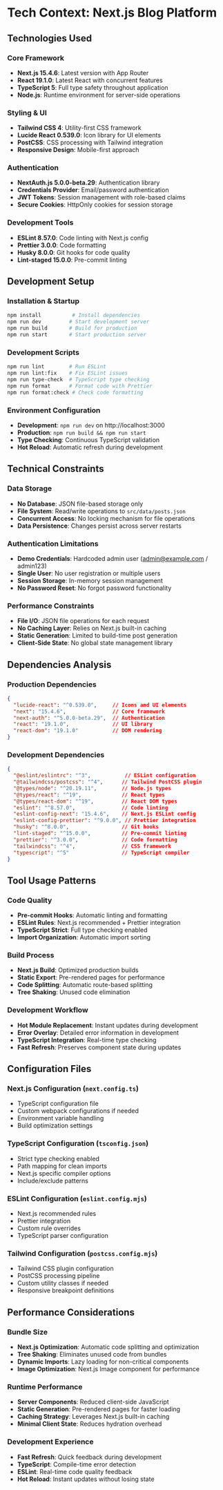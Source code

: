 # Tech Context: Next.js Blog Platform

## Technologies Used

### Core Framework
- **Next.js 15.4.6**: Latest version with App Router
- **React 19.1.0**: Latest React with concurrent features
- **TypeScript 5**: Full type safety throughout application
- **Node.js**: Runtime environment for server-side operations

### Styling & UI
- **Tailwind CSS 4**: Utility-first CSS framework
- **Lucide React 0.539.0**: Icon library for UI elements
- **PostCSS**: CSS processing with Tailwind integration
- **Responsive Design**: Mobile-first approach

### Authentication
- **NextAuth.js 5.0.0-beta.29**: Authentication library
- **Credentials Provider**: Email/password authentication
- **JWT Tokens**: Session management with role-based claims
- **Secure Cookies**: HttpOnly cookies for session storage

### Development Tools
- **ESLint 8.57.0**: Code linting with Next.js config
- **Prettier 3.0.0**: Code formatting
- **Husky 8.0.0**: Git hooks for code quality
- **Lint-staged 15.0.0**: Pre-commit linting

## Development Setup

### Installation & Startup
```bash
npm install          # Install dependencies
npm run dev         # Start development server
npm run build       # Build for production
npm run start       # Start production server
```

### Development Scripts
```bash
npm run lint        # Run ESLint
npm run lint:fix    # Fix ESLint issues
npm run type-check  # TypeScript type checking
npm run format      # Format code with Prettier
npm run format:check # Check code formatting
```

### Environment Configuration
- **Development**: `npm run dev` on http://localhost:3000
- **Production**: `npm run build && npm run start`
- **Type Checking**: Continuous TypeScript validation
- **Hot Reload**: Automatic refresh during development

## Technical Constraints

### Data Storage
- **No Database**: JSON file-based storage only
- **File System**: Read/write operations to `src/data/posts.json`
- **Concurrent Access**: No locking mechanism for file operations
- **Data Persistence**: Changes persist across server restarts

### Authentication Limitations
- **Demo Credentials**: Hardcoded admin user (admin@example.com / admin123)
- **Single User**: No user registration or multiple users
- **Session Storage**: In-memory session management
- **No Password Reset**: No forgot password functionality

### Performance Constraints
- **File I/O**: JSON file operations for each request
- **No Caching Layer**: Relies on Next.js built-in caching
- **Static Generation**: Limited to build-time post generation
- **Client-Side State**: No global state management library

## Dependencies Analysis

### Production Dependencies
```json
{
  "lucide-react": "^0.539.0",     // Icons and UI elements
  "next": "15.4.6",               // Core framework
  "next-auth": "^5.0.0-beta.29",  // Authentication
  "react": "19.1.0",              // UI library
  "react-dom": "19.1.0"           // DOM rendering
}
```

### Development Dependencies
```json
{
  "@eslint/eslintrc": "^3",           // ESLint configuration
  "@tailwindcss/postcss": "^4",      // Tailwind PostCSS plugin
  "@types/node": "^20.19.11",        // Node.js types
  "@types/react": "^19",             // React types
  "@types/react-dom": "^19",         // React DOM types
  "eslint": "^8.57.0",               // Code linting
  "eslint-config-next": "15.4.6",    // Next.js ESLint config
  "eslint-config-prettier": "^9.0.0", // Prettier integration
  "husky": "^8.0.0",                 // Git hooks
  "lint-staged": "^15.0.0",          // Pre-commit linting
  "prettier": "^3.0.0",              // Code formatting
  "tailwindcss": "^4",               // CSS framework
  "typescript": "^5"                 // TypeScript compiler
}
```

## Tool Usage Patterns

### Code Quality
- **Pre-commit Hooks**: Automatic linting and formatting
- **ESLint Rules**: Next.js recommended + Prettier integration
- **TypeScript Strict**: Full type checking enabled
- **Import Organization**: Automatic import sorting

### Build Process
- **Next.js Build**: Optimized production builds
- **Static Export**: Pre-rendered pages for performance
- **Code Splitting**: Automatic route-based splitting
- **Tree Shaking**: Unused code elimination

### Development Workflow
- **Hot Module Replacement**: Instant updates during development
- **Error Overlay**: Detailed error information in development
- **TypeScript Integration**: Real-time type checking
- **Fast Refresh**: Preserves component state during updates

## Configuration Files

### Next.js Configuration (`next.config.ts`)
- TypeScript configuration file
- Custom webpack configurations if needed
- Environment variable handling
- Build optimization settings

### TypeScript Configuration (`tsconfig.json`)
- Strict type checking enabled
- Path mapping for clean imports
- Next.js specific compiler options
- Include/exclude patterns

### ESLint Configuration (`eslint.config.mjs`)
- Next.js recommended rules
- Prettier integration
- Custom rule overrides
- TypeScript parser configuration

### Tailwind Configuration (`postcss.config.mjs`)
- Tailwind CSS plugin configuration
- PostCSS processing pipeline
- Custom utility classes if needed
- Responsive breakpoint definitions

## Performance Considerations

### Bundle Size
- **Next.js Optimization**: Automatic code splitting and optimization
- **Tree Shaking**: Eliminates unused code from bundles
- **Dynamic Imports**: Lazy loading for non-critical components
- **Image Optimization**: Next.js Image component for performance

### Runtime Performance
- **Server Components**: Reduced client-side JavaScript
- **Static Generation**: Pre-rendered pages for faster loading
- **Caching Strategy**: Leverages Next.js built-in caching
- **Minimal Client State**: Reduces hydration overhead

### Development Experience
- **Fast Refresh**: Quick feedback during development
- **TypeScript**: Compile-time error detection
- **ESLint**: Real-time code quality feedback
- **Hot Reload**: Instant updates without losing state
